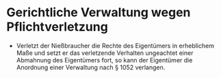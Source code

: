 # Gerichtliche Verwaltung wegen Pflichtverletzung

- Verletzt der Nießbraucher die Rechte des Eigentümers in erheblichem Maße und setzt er das verletzende Verhalten ungeachtet einer Abmahnung des Eigentümers fort, so kann der Eigentümer die Anordnung einer Verwaltung nach § 1052 verlangen.

